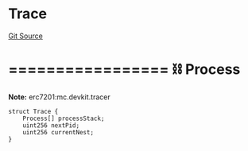 # Trace
[Git Source](https://github.com/metacontract/mc/blob/main/src/devkit/system/Tracer.sol)

=================
⛓️ Process
===================

**Note:**
erc7201:mc.devkit.tracer


```solidity
struct Trace {
    Process[] processStack;
    uint256 nextPid;
    uint256 currentNest;
}
```


